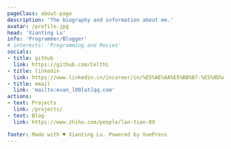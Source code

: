 ```yaml
---
pageClass: about-page
description: 'The biography and information about me.'
avatar: /profile.jpg
head: 'Xianting Lu'
info: 'Programmer/Blogger'
# interests: 'Programming and Movies'
socials:
- title: github
  link: https://github.com/Celthi
- title: linkedin
  link: https://www.linkedin.cn/incareer/in/%E5%AE%AA%E5%BB%B7-%E5%8D%A2-4513a6117
- title: email
  link: 'mailto:evan_l00[at]qq.com'
actions:
- text: Projects
  link: /projects/
- text: Blog
  link: https://www.zhihu.com/people/lan-tian-89

footer: Made with ♥ Xianting Lu. Powered by VuePress
---
```


<AboutCard :frontmatter="$page.frontmatter" >


</AboutCard>

<style lang="stylus">

.theme-container.about-page .page
  background-color #e6ecf0
  min-height calc(100vh)
  
  .last-updated
    display none

</style>
